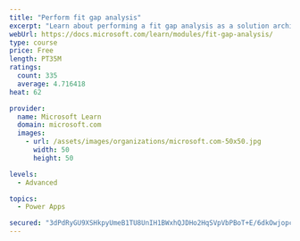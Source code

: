 ```yaml
---
title: "Perform fit gap analysis"
excerpt: "Learn about performing a fit gap analysis as a solution architect for Dynamics 365 and Microsoft Power Platform."
webUrl: https://docs.microsoft.com/learn/modules/fit-gap-analysis/
type: course
price: Free
length: PT35M
ratings:
  count: 335
  average: 4.716418
heat: 62

provider:
  name: Microsoft Learn
  domain: microsoft.com
  images:
    - url: /assets/images/organizations/microsoft.com-50x50.jpg
      width: 50
      height: 50

levels:
  - Advanced

topics:
  - Power Apps

secured: "3dPdRyGU9XSHkpyUmeB1TU8UnIH1BWxhQJDHo2HqSVpVbPBoT+E/6dkOwjopcAX5gRPz2MHctYgsGVo21NvCS/UlHTewZU+4Ih759Yoo22oVjyD4QpZHQCVdiuQ4R4vggcZ5pPhXKuW/KM9lvkk/ionhTMbfmDpvykQSsn2dp6bgq+suCU82u5043wrMiBhPgGzzcWbwquV3w8NMSVHXlLhvLRRnLk1UUgG4Vn0N7ap0q2nuN7DZVgfINt5LI1ESdSmaXnF317+jBuQSO26+XO931oRNr0IvKQ6K8tb+cwUPmh1y5qMxU9m6ln19axBDnN/gc5/RGT4Yibtt6sKGTLLOVJMicvaeBhy3RCEtv08NbzFfW8Z1bn9sIG0C/5grGzQBF8iWpFRnkCy30tabwA==;vQSsknW/FxvHO/Qfkkughw=="
---
```


